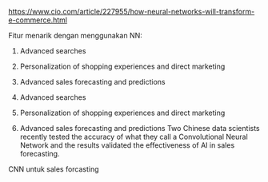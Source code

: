 https://www.cio.com/article/227955/how-neural-networks-will-transform-e-commerce.html

Fitur menarik dengan menggunakan NN:
1. Advanced searches
2. Personalization of shopping experiences and direct marketing
3. Advanced sales forecasting and predictions


1. Advanced searches


2. Personalization of shopping experiences and direct marketing

3. Advanced sales forecasting and predictions
Two Chinese data scientists recently tested the accuracy of what they call a Convolutional Neural Network and the results validated the effectiveness of AI in sales forecasting.

CNN untuk sales forcasting